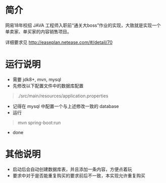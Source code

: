 # 简介

网易18年校招 JAVA 工程师入职前“通关大boss”作业的实现，大致就是实现一个单卖家、单买家的内容销售项目。

详细要求见 http://easeplan.netease.com/#/detail/70

# 运行说明

- 需要 jdk8+, mvn, mysql
- 先修改以下配置文件中的数据库配置
> ./src/main/resources/application.properties
- 记得在 mysql 中配置一个与上述修改一致的 database
- 运行
> mvn spring-boot:run
- done

# 其他说明

- 启动后会自动创建数据库表，并且添加一条内容，方便点着玩
- 要求中对于是否能重复购买的要求前后不一致，本实现允许重复购买